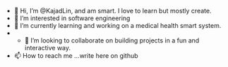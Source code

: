 - 👋 Hi, I’m @KajadLin, and am smart. I love to learn but mostly create.
- 👀 I’m interested in software engineering
- 🌱 I’m currently learning and working on a medical health smart system.
- - 💞️ I’m looking to collaborate on building projects in a fun and interactive way.
- 📫 How to reach me ...write here on github

<!---
KajadLin/KajadLin is a ✨ special ✨ repository because its `README.md` (this file) appears on your GitHub profile.
You can click the Preview link to take a look at your changes.
--->
